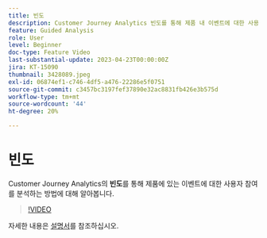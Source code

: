 ```yaml
---
title: 빈도
description: Customer Journey Analytics 빈도를 통해 제품 내 이벤트에 대한 사용자 참여를 분석하는 방법을 알아봅니다.
feature: Guided Analysis
role: User
level: Beginner
doc-type: Feature Video
last-substantial-update: 2023-04-23T00:00:00Z
jira: KT-15090
thumbnail: 3428089.jpeg
exl-id: 06874ef1-c746-4df5-a476-22286e5f0751
source-git-commit: c3457bc3197fef37890e32ac8831fb426e3b575d
workflow-type: tm+mt
source-wordcount: '44'
ht-degree: 20%

---
```


# 빈도

Customer Journey Analytics의 **빈도**&#x200B;를 통해 제품에 있는 이벤트에 대한 사용자 참여를 분석하는 방법에 대해 알아봅니다.

>[!VIDEO](https://video.tv.adobe.com/v/3428089/?learn=on)

자세한 내용은 [설명서](https://experienceleague.adobe.com/ko/docs/analytics-platform/using/guided-analysis/trends/frequency)를 참조하십시오.
